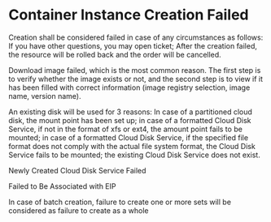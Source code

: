 
# Container Instance Creation Failed

Creation shall be considered failed in case of any circumstances as follows: If you have other questions, you may open ticket; After the creation failed, the resource will be rolled back and the order will be cancelled.


Download image failed, which is the most common reason. The first step is to verify whether the image exists or not, and the second step is to view if it has been filled with correct information (image registry selection, image name, version name).

An existing disk will be used for 3 reasons: In case of a partitioned cloud disk, the mount point has been set up; in case of a formatted Cloud Disk Service, if not in the format of xfs or ext4, the amount point fails to be mounted; in case of a formatted Cloud Disk Service, if the specified file format does not comply with the actual file system format, the Cloud Disk Service fails to be mounted; the existing Cloud Disk Service does not exist.

Newly Created Cloud Disk Service Failed

Failed to Be Associated with EIP

In case of batch creation, failure to create one or more sets will be considered as failure to create as a whole